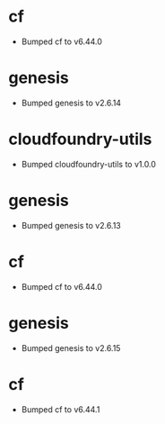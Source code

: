 
# cf

- Bumped cf to v6.44.0

# genesis

- Bumped genesis to v2.6.14

# cloudfoundry-utils

- Bumped cloudfoundry-utils to v1.0.0

# genesis

- Bumped genesis to v2.6.13

# cf

- Bumped cf to v6.44.0

# genesis

- Bumped genesis to v2.6.15

# cf

- Bumped cf to v6.44.1
